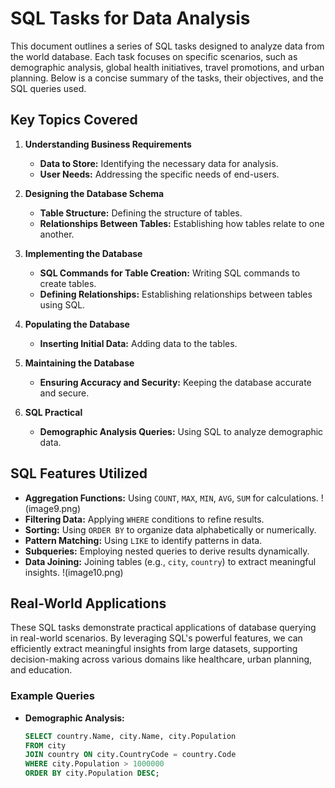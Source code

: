 # SQL Tasks for Data Analysis

This document outlines a series of SQL tasks designed to analyze data from the world database. Each task focuses on specific scenarios, such as demographic analysis, global health initiatives, travel promotions, and urban planning. Below is a concise summary of the tasks, their objectives, and the SQL queries used.

## Key Topics Covered

1. **Understanding Business Requirements**
   - **Data to Store:** Identifying the necessary data for analysis.
   - **User Needs:** Addressing the specific needs of end-users.

2. **Designing the Database Schema**
   - **Table Structure:** Defining the structure of tables.
   - **Relationships Between Tables:** Establishing how tables relate to one another.

3. **Implementing the Database**
   - **SQL Commands for Table Creation:** Writing SQL commands to create tables.
   - **Defining Relationships:** Establishing relationships between tables using SQL.

4. **Populating the Database**
   - **Inserting Initial Data:** Adding data to the tables.

5. **Maintaining the Database**
   - **Ensuring Accuracy and Security:** Keeping the database accurate and secure.

6. **SQL Practical**
   - **Demographic Analysis Queries:** Using SQL to analyze demographic data.

## SQL Features Utilized

- **Aggregation Functions:** Using `COUNT`, `MAX`, `MIN`, `AVG`, `SUM` for calculations.
!(image9.png)
- **Filtering Data:** Applying `WHERE` conditions to refine results.
- **Sorting:** Using `ORDER BY` to organize data alphabetically or numerically.
- **Pattern Matching:** Using `LIKE` to identify patterns in data.
- **Subqueries:** Employing nested queries to derive results dynamically.
- **Data Joining:** Joining tables (e.g., `city`, `country`) to extract meaningful insights.
!(image10.png)

## Real-World Applications

These SQL tasks demonstrate practical applications of database querying in real-world scenarios. By leveraging SQL's powerful features, we can efficiently extract meaningful insights from large datasets, supporting decision-making across various domains like healthcare, urban planning, and education.

### Example Queries

- **Demographic Analysis:**
  ```sql
  SELECT country.Name, city.Name, city.Population
  FROM city
  JOIN country ON city.CountryCode = country.Code
  WHERE city.Population > 1000000
  ORDER BY city.Population DESC;

